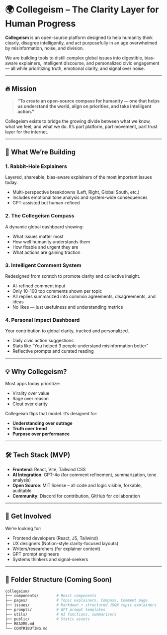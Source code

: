 # 🌍 Collegeism – The Clarity Layer for Human Progress

**Collegeism** is an open-source platform designed to help humanity think clearly, disagree intelligently, and act purposefully in an age overwhelmed by misinformation, noise, and division.

We are building tools to distill complex global issues into digestible, bias-aware explainers, intelligent discourse, and personalized civic engagement — all while prioritizing truth, emotional clarity, and signal over noise.

---

## 🔥 Mission

> **“To create an open-source compass for humanity — one that helps us understand the world, align on priorities, and take intelligent action.”**

Collegeism exists to bridge the growing divide between what we know, what we feel, and what we do. It’s part platform, part movement, part trust layer for the internet.

---

## 🧠 What We’re Building

### 1. Rabbit-Hole Explainers
Layered, shareable, bias-aware explainers of the most important issues today.

- Multi-perspective breakdowns (Left, Right, Global South, etc.)
- Includes emotional tone analysis and system-wide consequences
- GPT-assisted but human-refined

### 2. The Collegeism Compass
A dynamic global dashboard showing:

- What issues matter most
- How well humanity understands them
- How fixable and urgent they are
- What actions are gaining traction

### 3. Intelligent Comment System
Redesigned from scratch to promote clarity and collective insight.

- AI-refined comment input
- Only 10–100 top comments shown per topic
- All replies summarized into common agreements, disagreements, and ideas
- No likes — just usefulness and understanding metrics

### 4. Personal Impact Dashboard
Your contribution to global clarity, tracked and personalized.

- Daily civic action suggestions
- Stats like “You helped 3 people understand misinformation better”
- Reflective prompts and curated reading

---

## 💡 Why Collegeism?

Most apps today prioritize:
- Virality over value
- Rage over reason
- Clout over clarity

Collegeism flips that model. It’s designed for:
- **Understanding over outrage**
- **Truth over trend**
- **Purpose over performance**

---

## 🛠️ Tech Stack (MVP)

- **Frontend**: React, Vite, Tailwind CSS
- **AI Integration**: GPT-4o (for comment refinement, summarization, tone analysis)
- **Open Source**: MIT license – all code and logic visible, forkable, auditable
- **Community**: Discord for contribution, GitHub for collaboration

---

## 🚀 Get Involved

We’re looking for:

- Frontend developers (React, JS, Tailwind)
- UX designers (Notion-style clarity-focused layouts)
- Writers/researchers (for explainer content)
- GPT prompt engineers
- Systems thinkers and signal-seekers



---

## 🧱 Folder Structure (Coming Soon)

```bash
collegeism/
├── components/        # React components
├── pages/             # Topic explainers, Compass, Comment page
├── issues/            # Markdown + structured JSON topic explainers
├── prompts/           # GPT prompt templates
├── utils/             # AI functions, summarizers
├── public/            # Static assets
├── README.md
└── CONTRIBUTING.md
